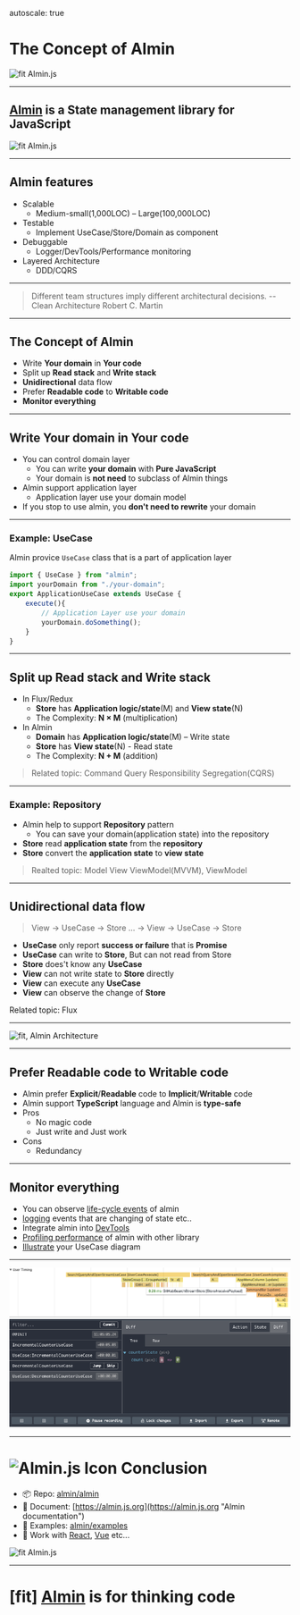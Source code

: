 autoscale: true

# The Concept of Almin


![fit Almin.js](https://almin.github.io/media/logo/logo.png)

----

## [Almin](https://github.com/almin/almin "Almin") is a State management library for JavaScript


![fit Almin.js](https://almin.github.io/media/logo/logo.png)

----

## Almin features


- Scalable
	- Medium-small(1,000LOC) – Large(100,000LOC)
- Testable
	- Implement UseCase/Store/Domain as component
- Debuggable
	- Logger/DevTools/Performance monitoring
- Layered Architecture
	- DDD/CQRS

----


> Different team structures imply different architectural decisions.
> -- Clean Architecture Robert C. Martin


----

## The Concept of Almin

- Write **Your domain** in **Your code**
- Split up **Read stack** and **Write stack**
- **Unidirectional** data flow
- Prefer **Readable code** to **Writable code**
- **Monitor everything**

-----

## Write **Your domain** in **Your code**

- You can control domain layer
	- You can write **your domain** with **Pure JavaScript**
	- Your domain is **not need** to subclass of Almin things
- Almin support application layer
	- Application layer use your domain model
- If you stop to use almin, you **don't need to rewrite** your domain

-----

### Example: UseCase

Almin provice `UseCase` class that is a part of application layer


```js
import { UseCase } from "almin";
import yourDomain from "./your-domain";
export ApplicationUseCase extends UseCase {
	execute(){
		// Application Layer use your domain
		yourDomain.doSomething();
	}
}
```



-----

## Split up **Read stack** and **Write stack**

- In Flux/Redux
	- **Store** has **Application logic/state**(M) and **View state**(N)
	- The Complexity: **N × M** (multiplication)
- In Almin
	- **Domain** has **Application logic/state**(M) – Write state
	- **Store** has **View state**(N) - Read state
	- The Complexity: **N + M** (addition)

> Related topic: Command Query Responsibility Segregation(CQRS)

-----

### Example: Repository

- Almin help to support **Repository** pattern
	- You can save your domain(application state) into the repository
- **Store** read **application state** from the **repository**
- **Store** convert the **application state** to **view state**

> Realted topic: Model View ViewModel(MVVM), ViewModel


-----

## **Unidirectional** data flow

> View -> UseCase -> Store ... -> View -> UseCase -> Store

- **UseCase** only report **success or failure** that is **Promise<void>**
- **UseCase** can write to **Store**, But can not read from Store
- **Store** does't know any **UseCase**
- **View** can not write state to **Store** directly
- **View** can execute any **UseCase**
- **View** can observe the change of **Store**


Related topic: Flux

-----


![fit, Almin Architecture](/Users/azu/.ghq/github.com/almin/almin/docs/resources/almin-architecture.png)


----

## Prefer **Readable code** to **Writable code**

- Almin prefer **Explicit**/**Readable** code to **Implicit**/**Writable** code
- Almin support **TypeScript** language and Almin is **type-safe**
- Pros
	- No magic code
	- Just write and Just work
- Cons
	- Redundancy

-----

##  **Monitor everything**

- You can observe [life-cycle events](https://almin.js.org/docs/tips/usecase-lifecycle.html) of almin
- [logging](https://github.com/almin/almin/tree/master/packages/almin-logger) events that are changing of state etc..
- Integrate almin into [DevTools](https://github.com/almin/almin-devtools "almin-devtools")
- [Profiling performance](https://almin.js.org/docs/tips/performance-profile.html) of almin with other library
- [Illustrate](https://github.com/almin/almin-usecase-map-generator) your UseCase diagram


----


![inline fill, performance](./performance-timeline.png)
![inline, fill, DevTools](./devtools.png) 

-----

# ![Almin.js Icon](https://almin.github.io/media/icon/icon.png) Conclusion 

- :package: Repo: [almin/almin](https://github.com/almin/almin "almin/almin")
- :memo: Document: [https://almin.js.org](https://almin.js.org "Almin documentation")
- :scroll: Examples: [almin/examples](https://github.com/almin/almin/tree/master/examples "almin/examples")
- :link: Work with [React](https://reactjs.org/), [Vue](http://vuejs.org/) etc...


![fit Almin.js](https://almin.github.io/media/logo/logo.png)

-----

# [fit] [Almin](https://github.com/almin/almin "Almin") is for thinking code